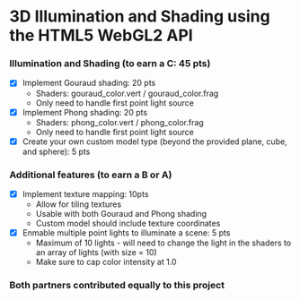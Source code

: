# 3D Illumination and Shading using the HTML5 WebGL2 API

### Illumination and Shading (to earn a C: 45 pts)
- [x] Implement Gouraud shading: 20 pts
  - Shaders: gouraud_color.vert / gouraud_color.frag
  - Only need to handle first point light source
- [x] Implement Phong shading: 20 pts
  - Shaders: phong_color.vert / phong_color.frag
  - Only need to handle first point light source
- [x] Create your own custom model type (beyond the provided plane, cube, and sphere): 5 pts
### Additional features (to earn a B or A)
- [x] Implement texture mapping: 10pts
  - Allow for tiling textures
  - Usable with both Gouraud and Phong shading
  - Custom model should include texture coordinates
- [x] Enmable multiple point lights to illuminate a scene: 5 pts
  - Maximum of 10 lights - will need to change the light in the shaders to an array of lights (with size = 10)
  - Make sure to cap color intensity at 1.0

### Both partners contributed equally to this project
